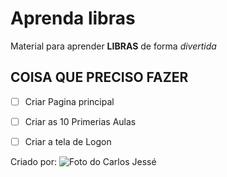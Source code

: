 # Aprenda libras
Material para aprender **LIBRAS** de forma *divertida*



## COISA QUE PRECISO FAZER
- [ ] Criar Pagina principal
- [ ] Criar as 10 Primerias Aulas
- [ ] Criar a tela de Logon


Criado por:
![Foto do Carlos Jessé](https://github.com/RECCOELHO/Aprenda-libras/assets/63757384/8ed98a61-f394-495c-a70b-d40446dc3329)
